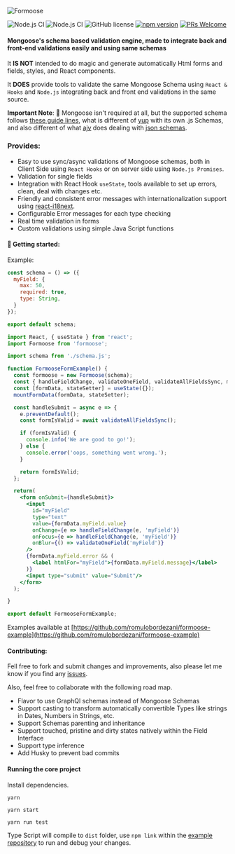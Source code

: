 ![Formoose](src/assets/Formoose-logo.png?raw=true)

![Node.js CI](https://github.com/romulobordezani/formoose/workflows/Node.js%20CI/badge.svg)
![Node.js CI](https://github.com/romulobordezani/formoose/workflows/Node.js%20CI/badge.svg?event=issues)
![GitHub license](https://img.shields.io/badge/license-MIT-blue.svg)
[![npm version](https://img.shields.io/npm/v/formoose.svg?style=flat)](https://www.npmjs.com/package/formoose)
[![PRs Welcome](https://img.shields.io/badge/PRs-welcome-brightgreen.svg)](https://reactjs.org/docs/how-to-contribute.html#your-first-pull-request)

#### Mongoose's schema based validation engine, made to integrate back and front-end validations easily and using same schemas

It **IS NOT** intended to do magic and generate automatically Html forms and fields, styles, and React components.

It **DOES** provide tools to validate the same Mongoose Schema using `React & Hooks` and `Node.js` integrating back and front end validations in the same source.

**Important Note**: 🐻 Mongoose isn't required at all, but the supported schema follows [these guide lines](https://mongoosejs.com/docs/guide.html),
 what is different of [yup](https://github.com/jquense/yup) with its own .js Schemas, and also different of what [ajv](https://ajv.js.org/) does dealing with [json schemas](http://json-schema.org/).


 ### Provides:
* Easy to use sync/async validations of Mongoose schemas, both in Client Side using `React Hooks` or on server side using `Node.js Promises`.
* Validation for single fields
* Integration with React Hook `useState`, tools available to set up errors, clean, deal with changes etc.
* Friendly and consistent error messages with internationalization support using [react-i18next](https://www.npmjs.com/package/react-i18next). 
* Configurable Error messages for each type checking
* Real time validation in forms 
* Custom validations using simple Java Script functions


#### 🚀 Getting started:

Example:
```js
const schema = () => ({
  myField: {
    max: 50,
    required: true,
    type: String,
  }
});

export default schema;
```

```jsx
import React, { useState } from 'react';
import Formoose from 'formoose';

import schema from './schema.js';

function FormooseFormExample() {
  const formoose = new Formoose(schema);
  const { handleFieldChange, validateOneField, validateAllFieldsSync, mountFormData } = formoose.tools;
  const [formData, stateSetter] = useState({});
  mountFormData(formData, stateSetter);

  const handleSubmit = async e => {
    e.preventDefault();
    const formIsValid = await validateAllFieldsSync();

    if (formIsValid) {
      console.info('We are good to go!');
    } else {
      console.error('oops, something went wrong.');
    }

    return formIsValid;
  };

  return(
    <form onSubmit={handleSubmit}>
      <input
        id="myField"
        type="text"
        value={formData.myField.value}
        onChange={e => handleFieldChange(e, 'myField')}
        onFocus={e => handleFieldChange(e, 'myField')}
        onBlur={() => validateOneField('myField')}
      />
      {formData.myField.error && (
        <label htmlFor="myField">{formData.myField.message}</label>
      )}
      <input type="submit" value="Submit"/>
    </form>
  );

}

export default FormooseFormExample;
```

Examples available at [https://github.com/romulobordezani/formoose-example](https://github.com/romulobordezani/formoose-example)

#### Contributing:
Fell free to fork and submit changes and improvements, also please let me know if you find any [issues](https://github.com/romulobordezani/formoose/issues).

Also, feel free to collaborate with the following road map.

* Flavor to use GraphQl schemas instead of Mongoose Schemas
* Support casting to transform automatically convertible Types like strings in Dates, Numbers in Strings, etc.
* Support Schemas parenting and inheritance
* Support touched, pristine and dirty states natively within the Field Interface
* Support type inference
* Add Husky to prevent bad commits
 

#### Running the core project

Install dependencies.
```shell
yarn
```


```shell
yarn start
```


```shell
yarn run test
```

Type Script will compile to `dist` folder, use `npm link` within the [example repository](https://github.com/romulobordezani/formoose-examples) to run and debug your changes.
